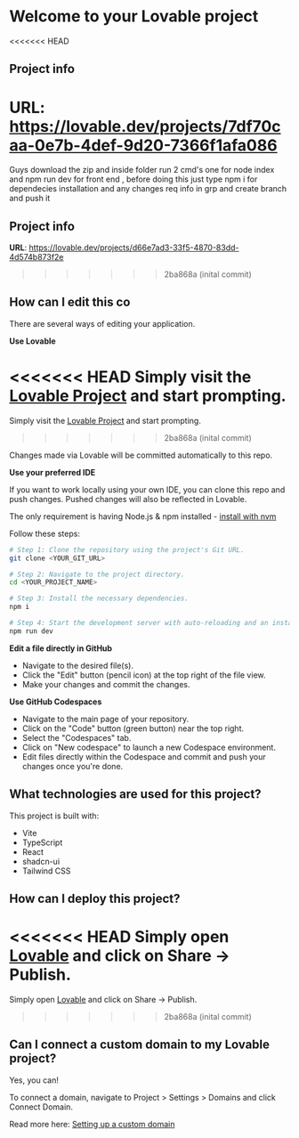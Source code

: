 # Welcome to your Lovable project

<<<<<<< HEAD
## Project info

**URL**: https://lovable.dev/projects/7df70caa-0e7b-4def-9d20-7366f1afa086
=======
Guys download the zip and inside folder run 2 cmd's one for node index and npm run dev for front end , before doing this just type npm i for dependecies installation  and any changes req info in grp and create branch and push it 

## Project info

**URL**: https://lovable.dev/projects/d66e7ad3-33f5-4870-83dd-4d574b873f2e
>>>>>>> 2ba868a (inital commit)

## How can I edit this co

There are several ways of editing your application.

**Use Lovable**

<<<<<<< HEAD
Simply visit the [Lovable Project](https://lovable.dev/projects/7df70caa-0e7b-4def-9d20-7366f1afa086) and start prompting.
=======
Simply visit the [Lovable Project](https://lovable.dev/projects/d66e7ad3-33f5-4870-83dd-4d574b873f2e) and start prompting.
>>>>>>> 2ba868a (inital commit)

Changes made via Lovable will be committed automatically to this repo.

**Use your preferred IDE**

If you want to work locally using your own IDE, you can clone this repo and push changes. Pushed changes will also be reflected in Lovable.

The only requirement is having Node.js & npm installed - [install with nvm](https://github.com/nvm-sh/nvm#installing-and-updating)

Follow these steps:

```sh
# Step 1: Clone the repository using the project's Git URL.
git clone <YOUR_GIT_URL>

# Step 2: Navigate to the project directory.
cd <YOUR_PROJECT_NAME>

# Step 3: Install the necessary dependencies.
npm i

# Step 4: Start the development server with auto-reloading and an instant preview.
npm run dev
```

**Edit a file directly in GitHub**

- Navigate to the desired file(s).
- Click the "Edit" button (pencil icon) at the top right of the file view.
- Make your changes and commit the changes.

**Use GitHub Codespaces**

- Navigate to the main page of your repository.
- Click on the "Code" button (green button) near the top right.
- Select the "Codespaces" tab.
- Click on "New codespace" to launch a new Codespace environment.
- Edit files directly within the Codespace and commit and push your changes once you're done.

## What technologies are used for this project?

This project is built with:

- Vite
- TypeScript
- React
- shadcn-ui
- Tailwind CSS

## How can I deploy this project?

<<<<<<< HEAD
Simply open [Lovable](https://lovable.dev/projects/7df70caa-0e7b-4def-9d20-7366f1afa086) and click on Share -> Publish.
=======
Simply open [Lovable](https://lovable.dev/projects/d66e7ad3-33f5-4870-83dd-4d574b873f2e) and click on Share -> Publish.
>>>>>>> 2ba868a (inital commit)

## Can I connect a custom domain to my Lovable project?

Yes, you can!

To connect a domain, navigate to Project > Settings > Domains and click Connect Domain.

Read more here: [Setting up a custom domain](https://docs.lovable.dev/tips-tricks/custom-domain#step-by-step-guide)
